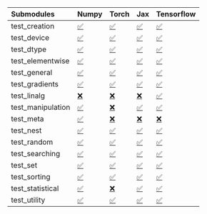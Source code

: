 | Submodules        | Numpy                                                                                                                           | Torch                                                                                                                           | Jax                                                                                                                             | Tensorflow                                                                                                                      |
|:------------------|:--------------------------------------------------------------------------------------------------------------------------------|:--------------------------------------------------------------------------------------------------------------------------------|:--------------------------------------------------------------------------------------------------------------------------------|:--------------------------------------------------------------------------------------------------------------------------------|
| test_creation     | <a href="https://github.com/unifyai/ivy/runs/7824373514?check_suite_focus=true" rel="noopener noreferrer" target="_blank">✅</a> | <a href="https://github.com/unifyai/ivy/runs/7824373736?check_suite_focus=true" rel="noopener noreferrer" target="_blank">✅</a> | <a href="https://github.com/unifyai/ivy/runs/7824374444?check_suite_focus=true" rel="noopener noreferrer" target="_blank">✅</a> | <a href="https://github.com/unifyai/ivy/runs/7824374772?check_suite_focus=true" rel="noopener noreferrer" target="_blank">✅</a> |
| test_device       | <a href="https://github.com/unifyai/ivy/runs/7824373529?check_suite_focus=true" rel="noopener noreferrer" target="_blank">✅</a> | <a href="https://github.com/unifyai/ivy/runs/7824373753?check_suite_focus=true" rel="noopener noreferrer" target="_blank">✅</a> | <a href="https://github.com/unifyai/ivy/runs/7824374469?check_suite_focus=true" rel="noopener noreferrer" target="_blank">✅</a> | <a href="https://github.com/unifyai/ivy/runs/7824374796?check_suite_focus=true" rel="noopener noreferrer" target="_blank">✅</a> |
| test_dtype        | <a href="https://github.com/unifyai/ivy/runs/7824373549?check_suite_focus=true" rel="noopener noreferrer" target="_blank">✅</a> | <a href="https://github.com/unifyai/ivy/runs/7824373776?check_suite_focus=true" rel="noopener noreferrer" target="_blank">✅</a> | <a href="https://github.com/unifyai/ivy/runs/7824374481?check_suite_focus=true" rel="noopener noreferrer" target="_blank">✅</a> | <a href="https://github.com/unifyai/ivy/runs/7824374819?check_suite_focus=true" rel="noopener noreferrer" target="_blank">✅</a> |
| test_elementwise  | <a href="https://github.com/unifyai/ivy/runs/7824373570?check_suite_focus=true" rel="noopener noreferrer" target="_blank">✅</a> | <a href="https://github.com/unifyai/ivy/runs/7824373796?check_suite_focus=true" rel="noopener noreferrer" target="_blank">✅</a> | <a href="https://github.com/unifyai/ivy/runs/7824374497?check_suite_focus=true" rel="noopener noreferrer" target="_blank">✅</a> | <a href="https://github.com/unifyai/ivy/runs/7824374845?check_suite_focus=true" rel="noopener noreferrer" target="_blank">✅</a> |
| test_general      | <a href="https://github.com/unifyai/ivy/runs/7824373582?check_suite_focus=true" rel="noopener noreferrer" target="_blank">✅</a> | <a href="https://github.com/unifyai/ivy/runs/7824373812?check_suite_focus=true" rel="noopener noreferrer" target="_blank">✅</a> | <a href="https://github.com/unifyai/ivy/runs/7824374516?check_suite_focus=true" rel="noopener noreferrer" target="_blank">✅</a> | <a href="https://github.com/unifyai/ivy/runs/7824374855?check_suite_focus=true" rel="noopener noreferrer" target="_blank">✅</a> |
| test_gradients    | <a href="https://github.com/unifyai/ivy/runs/7824373597?check_suite_focus=true" rel="noopener noreferrer" target="_blank">✅</a> | <a href="https://github.com/unifyai/ivy/runs/7824373829?check_suite_focus=true" rel="noopener noreferrer" target="_blank">✅</a> | <a href="https://github.com/unifyai/ivy/runs/7824374536?check_suite_focus=true" rel="noopener noreferrer" target="_blank">✅</a> | <a href="https://github.com/unifyai/ivy/runs/7824374881?check_suite_focus=true" rel="noopener noreferrer" target="_blank">✅</a> |
| test_linalg       | <a href="https://github.com/unifyai/ivy/runs/7824373615?check_suite_focus=true" rel="noopener noreferrer" target="_blank">❌</a> | <a href="https://github.com/unifyai/ivy/runs/7824373854?check_suite_focus=true" rel="noopener noreferrer" target="_blank">❌</a> | <a href="https://github.com/unifyai/ivy/runs/7824374554?check_suite_focus=true" rel="noopener noreferrer" target="_blank">❌</a> | <a href="https://github.com/unifyai/ivy/runs/7824374914?check_suite_focus=true" rel="noopener noreferrer" target="_blank">✅</a> |
| test_manipulation | <a href="https://github.com/unifyai/ivy/runs/7824373627?check_suite_focus=true" rel="noopener noreferrer" target="_blank">✅</a> | <a href="https://github.com/unifyai/ivy/runs/7824373875?check_suite_focus=true" rel="noopener noreferrer" target="_blank">❌</a> | <a href="https://github.com/unifyai/ivy/runs/7824374577?check_suite_focus=true" rel="noopener noreferrer" target="_blank">✅</a> | <a href="https://github.com/unifyai/ivy/runs/7824374928?check_suite_focus=true" rel="noopener noreferrer" target="_blank">✅</a> |
| test_meta         | <a href="https://github.com/unifyai/ivy/runs/7824373644?check_suite_focus=true" rel="noopener noreferrer" target="_blank">✅</a> | <a href="https://github.com/unifyai/ivy/runs/7824373904?check_suite_focus=true" rel="noopener noreferrer" target="_blank">❌</a> | <a href="https://github.com/unifyai/ivy/runs/7824374603?check_suite_focus=true" rel="noopener noreferrer" target="_blank">❌</a> | <a href="https://github.com/unifyai/ivy/runs/7824374956?check_suite_focus=true" rel="noopener noreferrer" target="_blank">❌</a> |
| test_nest         | <a href="https://github.com/unifyai/ivy/runs/7824373649?check_suite_focus=true" rel="noopener noreferrer" target="_blank">✅</a> | <a href="https://github.com/unifyai/ivy/runs/7824373944?check_suite_focus=true" rel="noopener noreferrer" target="_blank">✅</a> | <a href="https://github.com/unifyai/ivy/runs/7824374623?check_suite_focus=true" rel="noopener noreferrer" target="_blank">✅</a> | <a href="https://github.com/unifyai/ivy/runs/7824374977?check_suite_focus=true" rel="noopener noreferrer" target="_blank">✅</a> |
| test_random       | <a href="https://github.com/unifyai/ivy/runs/7824373658?check_suite_focus=true" rel="noopener noreferrer" target="_blank">✅</a> | <a href="https://github.com/unifyai/ivy/runs/7824374017?check_suite_focus=true" rel="noopener noreferrer" target="_blank">✅</a> | <a href="https://github.com/unifyai/ivy/runs/7824374640?check_suite_focus=true" rel="noopener noreferrer" target="_blank">✅</a> | <a href="https://github.com/unifyai/ivy/runs/7824374995?check_suite_focus=true" rel="noopener noreferrer" target="_blank">✅</a> |
| test_searching    | <a href="https://github.com/unifyai/ivy/runs/7824373669?check_suite_focus=true" rel="noopener noreferrer" target="_blank">✅</a> | <a href="https://github.com/unifyai/ivy/runs/7824374096?check_suite_focus=true" rel="noopener noreferrer" target="_blank">✅</a> | <a href="https://github.com/unifyai/ivy/runs/7824374664?check_suite_focus=true" rel="noopener noreferrer" target="_blank">✅</a> | <a href="https://github.com/unifyai/ivy/runs/7824375028?check_suite_focus=true" rel="noopener noreferrer" target="_blank">✅</a> |
| test_set          | <a href="https://github.com/unifyai/ivy/runs/7824373682?check_suite_focus=true" rel="noopener noreferrer" target="_blank">✅</a> | <a href="https://github.com/unifyai/ivy/runs/7824374177?check_suite_focus=true" rel="noopener noreferrer" target="_blank">✅</a> | <a href="https://github.com/unifyai/ivy/runs/7824374685?check_suite_focus=true" rel="noopener noreferrer" target="_blank">✅</a> | <a href="https://github.com/unifyai/ivy/runs/7824375043?check_suite_focus=true" rel="noopener noreferrer" target="_blank">✅</a> |
| test_sorting      | <a href="https://github.com/unifyai/ivy/runs/7824373689?check_suite_focus=true" rel="noopener noreferrer" target="_blank">✅</a> | <a href="https://github.com/unifyai/ivy/runs/7824374272?check_suite_focus=true" rel="noopener noreferrer" target="_blank">✅</a> | <a href="https://github.com/unifyai/ivy/runs/7824374701?check_suite_focus=true" rel="noopener noreferrer" target="_blank">✅</a> | <a href="https://github.com/unifyai/ivy/runs/7824375056?check_suite_focus=true" rel="noopener noreferrer" target="_blank">✅</a> |
| test_statistical  | <a href="https://github.com/unifyai/ivy/runs/7824373703?check_suite_focus=true" rel="noopener noreferrer" target="_blank">✅</a> | <a href="https://github.com/unifyai/ivy/runs/7824374354?check_suite_focus=true" rel="noopener noreferrer" target="_blank">❌</a> | <a href="https://github.com/unifyai/ivy/runs/7824374726?check_suite_focus=true" rel="noopener noreferrer" target="_blank">✅</a> | <a href="https://github.com/unifyai/ivy/runs/7824375069?check_suite_focus=true" rel="noopener noreferrer" target="_blank">✅</a> |
| test_utility      | <a href="https://github.com/unifyai/ivy/runs/7824373721?check_suite_focus=true" rel="noopener noreferrer" target="_blank">✅</a> | <a href="https://github.com/unifyai/ivy/runs/7824374415?check_suite_focus=true" rel="noopener noreferrer" target="_blank">✅</a> | <a href="https://github.com/unifyai/ivy/runs/7824374746?check_suite_focus=true" rel="noopener noreferrer" target="_blank">✅</a> | <a href="https://github.com/unifyai/ivy/runs/7824375080?check_suite_focus=true" rel="noopener noreferrer" target="_blank">✅</a> |